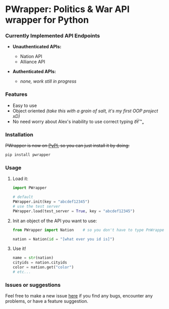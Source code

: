 # PWrapper: Politics & War API wrapper for Python
### Currently Implemented API Endpoints
* **Unauthenticated APIs:**
    - Nation API
    - Alliance API

* **Authenticated APIs:**
    - *none, work still in progress*

### Features
- Easy to use
- Object oriented *(take this with a grain of salt, it's my first OOP project xD)*
- No need worry about Alex's inability to use correct typing ðŸ™„

### Installation
~~PWrapper is now on [PyPI](https://pypi.org/project/PWrapper/), so you can just install it by doing:~~
```bash
pip install pwrapper
```

### Usage
1. Load it:
    ```py
    import PWrapper

    # default
    PWrapper.init(key = "abcdef12345")
    # use the test server
    PWrapper.load(test_server = True, key = "abcdef12345")
    ```
2. Init an object of the API you want to use:
    ```py
    from PWrapper import Nation    # so you don't have to type PnWrapper.Nation() every time

    nation = Nation(id = "[what ever you id is]")
    ```
3. Use it!
    ```py
    name = str(nation)
    cityids = nation.cityids
    color = nation.get("color")
    # etc...
    ```

### Issues or suggestions
Feel free to make a new issue [here](https://github.com/Jpuf0/PWrapper/issues) if you find any bugs, encounter any problems, or have a feature suggestion.
